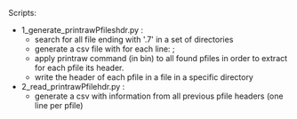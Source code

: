 Scripts:
  - 1_generate_printrawPfileshdr.py :
    - search for all file ending with '.7' in a set of directories
    - generate a csv file with for each line: <path to the pfile>; <size of the pfile in bytes>
    - apply printraw command (in bin) to all found pfiles in order to extract for each pfile its header.
    - write the header of each pfile in a file in a specific directory
  - 2_read_printrawPfilehdr.py :
    - generate a csv with information from all previous pfile headers (one line per pfile)